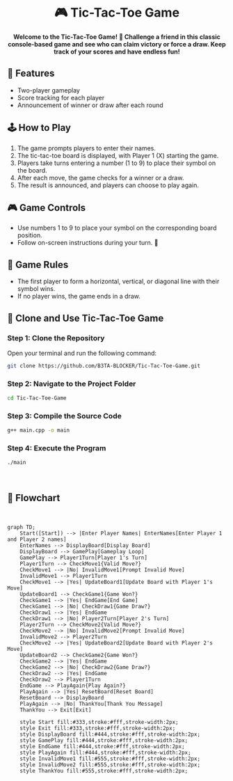 <div align="center">
  <h1>🎮 Tic-Tac-Toe Game</h1>
  <p><strong>Welcome to the <strong>Tic-Tac-Toe Game</strong>! 🚀 Challenge a friend in this classic console-based game and see who can claim victory or force a draw. Keep track of your scores and have endless fun!</strong></p>
</div>

## 🌟 Features
- Two-player gameplay
- Score tracking for each player
- Announcement of winner or draw after each round

## 🕹️ How to Play
1. The game prompts players to enter their names.
2. The tic-tac-toe board is displayed, with Player 1 (X) starting the game.
3. Players take turns entering a number (1 to 9) to place their symbol on the board.
4. After each move, the game checks for a winner or a draw.
5. The result is announced, and players can choose to play again.

## 🎮 Game Controls
- Use numbers 1 to 9 to place your symbol on the corresponding board position.
- Follow on-screen instructions during your turn. 🎲

## 📜 Game Rules
- The first player to form a horizontal, vertical, or diagonal line with their symbol wins.
- If no player wins, the game ends in a draw.

## 🚀 Clone and Use Tic-Tac-Toe Game

### Step 1: Clone the Repository
Open your terminal and run the following command:
```bash
git clone https://github.com/B3TA-BLOCKER/Tic-Tac-Toe-Game.git
```

### Step 2: Navigate to the Project Folder
```bash
cd Tic-Tac-Toe-Game
```

### Step 3: Compile the Source Code
```bash
g++ main.cpp -o main
```

### Step 4: Execute the Program
```bash
./main
```
<br>

## 📝 Flowchart

<br>

```mermaid
graph TD;
    Start([Start]) --> |Enter Player Names| EnterNames[Enter Player 1 and Player 2 names]
    EnterNames --> DisplayBoard[Display Board]
    DisplayBoard --> GamePlay[Gameplay Loop]
    GamePlay --> Player1Turn[Player 1's Turn]
    Player1Turn --> CheckMove1{Valid Move?}
    CheckMove1 --> |No| InvalidMove1[Prompt Invalid Move]
    InvalidMove1 --> Player1Turn
    CheckMove1 --> |Yes| UpdateBoard1[Update Board with Player 1's Move]
    UpdateBoard1 --> CheckGame1{Game Won?}
    CheckGame1 --> |Yes| EndGame[End Game]
    CheckGame1 --> |No| CheckDraw1{Game Draw?}
    CheckDraw1 --> |Yes| EndGame
    CheckDraw1 --> |No| Player2Turn[Player 2's Turn]
    Player2Turn --> CheckMove2{Valid Move?}
    CheckMove2 --> |No| InvalidMove2[Prompt Invalid Move]
    InvalidMove2 --> Player2Turn
    CheckMove2 --> |Yes| UpdateBoard2[Update Board with Player 2's Move]
    UpdateBoard2 --> CheckGame2{Game Won?}
    CheckGame2 --> |Yes| EndGame
    CheckGame2 --> |No| CheckDraw2{Game Draw?}
    CheckDraw2 --> |Yes| EndGame
    CheckDraw2 --> Player1Turn
    EndGame --> PlayAgain{Play Again?}
    PlayAgain --> |Yes| ResetBoard[Reset Board]
    ResetBoard --> DisplayBoard
    PlayAgain --> |No| ThankYou[Thank You Message]
    ThankYou --> Exit[Exit]

    style Start fill:#333,stroke:#fff,stroke-width:2px;
    style Exit fill:#333,stroke:#fff,stroke-width:2px;
    style DisplayBoard fill:#444,stroke:#fff,stroke-width:2px;
    style GamePlay fill:#444,stroke:#fff,stroke-width:2px;
    style EndGame fill:#444,stroke:#fff,stroke-width:2px;
    style PlayAgain fill:#444,stroke:#fff,stroke-width:2px;
    style InvalidMove1 fill:#555,stroke:#fff,stroke-width:2px;
    style InvalidMove2 fill:#555,stroke:#fff,stroke-width:2px;
    style ThankYou fill:#555,stroke:#fff,stroke-width:2px;
```
<br>





